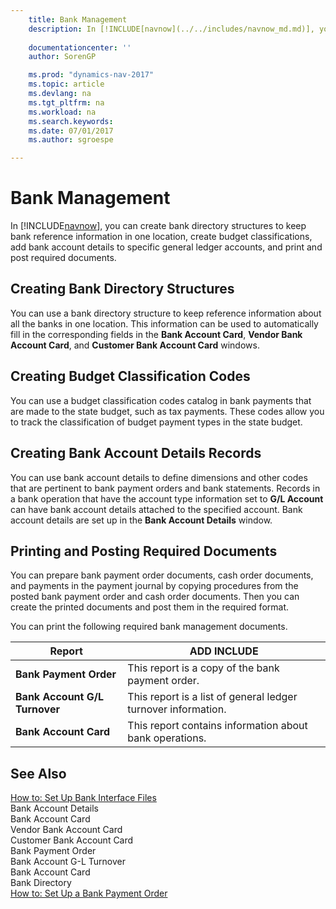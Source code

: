 ```yaml
---
    title: Bank Management 
    description: In [!INCLUDE[navnow](../../includes/navnow_md.md)], you can create bank directory structures to keep bank reference information in one location, create budget classifications, add bank account details to specific general ledger accounts, and print and post required documents.
    
    documentationcenter: ''
    author: SorenGP

    ms.prod: "dynamics-nav-2017"
    ms.topic: article
    ms.devlang: na
    ms.tgt_pltfrm: na
    ms.workload: na
    ms.search.keywords:
    ms.date: 07/01/2017
    ms.author: sgroespe

---
```

# Bank Management
In [!INCLUDE[navnow](../../includes/navnow_md.md)], you can create bank directory structures to keep bank reference information in one location, create budget classifications, add bank account details to specific general ledger accounts, and print and post required documents.  
  
## Creating Bank Directory Structures  
 You can use a bank directory structure to keep reference information about all the banks in one location. This information can be used to automatically fill in the corresponding fields in the **Bank Account Card**, **Vendor Bank Account Card**, and **Customer Bank Account Card** windows.  
  
## Creating Budget Classification Codes  
 You can use a budget classification codes catalog in bank payments that are made to the state budget, such as tax payments. These codes allow you to track the classification of budget payment types in the state budget.  
  
## Creating Bank Account Details Records  
 You can use bank account details to define dimensions and other codes that are pertinent to bank payment orders and bank statements. Records in a bank operation that have the account type information set to **G/L Account** can have bank account details attached to the specified account. Bank account details are set up in the **Bank Account Details** window.  
  
## Printing and Posting Required Documents  
 You can prepare bank payment order documents, cash order documents, and payments in the payment journal by copying procedures from the posted bank payment order and cash order documents. Then you can create the printed documents and post them in the required format.  
  
 You can print the following required bank management documents.  
  
|Report|ADD INCLUDE<!--[!INCLUDE[bp_tabledescription](../../includes/bp_tabledescription_md.md)]-->|  
|------------|---------------------------------------|  
|**Bank Payment Order**|This report is a copy of the bank payment order.|  
|**Bank Account G/L Turnover**|This report is a list of general ledger turnover information.|  
|**Bank Account Card**|This report contains information about bank operations.|  
  
## See Also  
 [How to: Set Up Bank Interface Files](assetId:///e960b140-df19-4ff4-bcfa-5a034ceb4b53)   
 Bank Account Details   
 Bank Account Card   
 Vendor Bank Account Card   
 Customer Bank Account Card   
 Bank Payment Order   
 Bank Account G-L Turnover   
 Bank Account Card   
 Bank Directory   
 [How to: Set Up a Bank Payment Order](how-to-set-up-a-bank-payment-order.md)